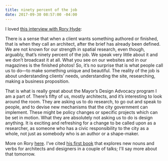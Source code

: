 ```yaml
---
title: ninety percent of the job
date: 2017-09-30 08:57:00 -04:00
---
```


I loved [this interview with Rory Hyde](http://yalepaprika.com/interview-with-rory-hyde/):

There is a sense that when a client wants something authored or finished, that is when they call an architect, after the brief has already been defined. We are not known for our strength in spatial research, even though, arguably, that’s ninety percent of the job. We speak very little about it and we don’t broadcast it at all. What you see on our websites and in our magazines is the finished photos! So, it’s no surprise that is what people call us to do—to make something unique and beautiful. The reality of the job is about understanding clients’ needs, understanding the site, researching, making a business proposition.  

That is what is really great about the Mayor’s Design Advocacy program I am a part of. There’s fifty of us, mostly architects, and it’s interesting to look around the room. They are asking us to do research, to go out and speak to people, and to devise new mechanisms that the city government can implement. These might be policy changes or specific projects which can be set in motion. What they are absolutely not asking us to do is design anything. It is exciting and refreshing for a change to be called upon as a researcher, as someone who has a civic responsibility to the city as a whole, not just as somebody who is an author or a shape-maker.

More on Rory [here](http://roryhyde.com/). I've cited [his first book](http://roryhyde.com/Writing) that explores new nouns and verbs for architects and designers in a couple of talks; I'll say more about that tomorrow.